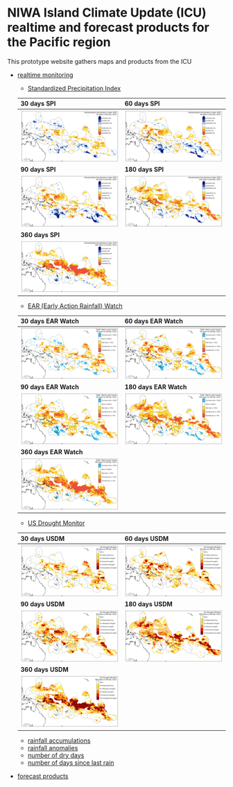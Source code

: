 # NIWA Island Climate Update (ICU) realtime and forecast products for the Pacific region

This prototype website gathers maps and products from the ICU

- [realtime monitoring](https://github.com/nicolasfauchereau/ICU_Web/tree/main/GPM_IMERG)

    - [Standardized Precipitation Index](https://github.com/nicolasfauchereau/ICU_Web/tree/main/GPM_IMERG/SPI) 
  

    | **30 days SPI** | **60 days SPI** |
    | ------------- | ------------- |
    |  <img src="https://github.com/nicolasfauchereau/ICU_Web/blob/main/GPM_IMERG/SPI/Pacific/GPM_IMERG_SPI_Pacific_30days_latest.png" alt="30 days" width="300"> | <img src="https://github.com/nicolasfauchereau/ICU_Web/blob/main/GPM_IMERG/SPI/Pacific/GPM_IMERG_SPI_Pacific_60days_latest.png" alt="60 days" width="300">
    | **90 days SPI** | **180 days SPI** |
    |  <img src="https://github.com/nicolasfauchereau/ICU_Web/blob/main/GPM_IMERG/SPI/Pacific/GPM_IMERG_SPI_Pacific_90days_latest.png" alt="30 days" width="300"> | <img src="https://github.com/nicolasfauchereau/ICU_Web/blob/main/GPM_IMERG/SPI/Pacific/GPM_IMERG_SPI_Pacific_180days_latest.png" alt="60 days" width="300"> |
    | **360 days SPI** |  |
    |  <img src="https://github.com/nicolasfauchereau/ICU_Web/blob/main/GPM_IMERG/SPI/Pacific/GPM_IMERG_SPI_Pacific_360days_latest.png" alt="30 days" width="300"> |  |

    - [EAR (Early Action Rainfall) Watch](https://github.com/nicolasfauchereau/ICU_Web/tree/main/GPM_IMERG/EAR_Watch)  
    
    | **30 days EAR Watch** | **60 days EAR Watch** |
    | ------------- | ------------- |
    |  <img src="https://github.com/nicolasfauchereau/ICU_Web/blob/main/GPM_IMERG/EAR_Watch/Pacific/EAR_Watch_Pacific_30days_latest.png" alt="30 days" width="300"> | <img src="https://github.com/nicolasfauchereau/ICU_Web/blob/main/GPM_IMERG/EAR_Watch/Pacific/EAR_Watch_Pacific_60days_latest.png" alt="60 days" width="300">
    | **90 days EAR Watch** | **180 days EAR Watch** |
    |  <img src="https://github.com/nicolasfauchereau/ICU_Web/blob/main/GPM_IMERG/EAR_Watch/Pacific/EAR_Watch_Pacific_90days_latest.png" alt="30 days" width="300"> | <img src="https://github.com/nicolasfauchereau/ICU_Web/blob/main/GPM_IMERG/EAR_Watch/Pacific/EAR_Watch_Pacific_180days_latest.png" alt="60 days" width="300"> |
    | **360 days EAR Watch** |  |
    |  <img src="https://github.com/nicolasfauchereau/ICU_Web/blob/main/GPM_IMERG/EAR_Watch/Pacific/EAR_Watch_Pacific_360days_latest.png" alt="30 days" width="300"> |  |

    - [US Drought Monitor](https://github.com/nicolasfauchereau/ICU_Web/tree/main/GPM_IMERG/USDM)  
    
    | **30 days USDM** | **60 days USDM** |
    | ------------- | ------------- |
    |  <img src="https://github.com/nicolasfauchereau/ICU_Web/blob/main/GPM_IMERG/USDM/Pacific/USDM_Pacific_30days_latest.png" alt="30 days" width="300"> | <img src="https://github.com/nicolasfauchereau/ICU_Web/blob/main/GPM_IMERG/USDM/Pacific/USDM_Pacific_60days_latest.png" alt="60 days" width="300">
    | **90 days USDM** | **180 days USDM** |
    |  <img src="https://github.com/nicolasfauchereau/ICU_Web/blob/main/GPM_IMERG/USDM/Pacific/USDM_Pacific_90days_latest.png" alt="30 days" width="300"> | <img src="https://github.com/nicolasfauchereau/ICU_Web/blob/main/GPM_IMERG/USDM/Pacific/USDM_Pacific_180days_latest.png" alt="60 days" width="300"> |
    | **360 days USDM** |  |
    |  <img src="https://github.com/nicolasfauchereau/ICU_Web/blob/main/GPM_IMERG/USDM/Pacific/USDM_Pacific_360days_latest.png" alt="30 days" width="300"> |  |


    - [rainfall accumulations](https://github.com/nicolasfauchereau/ICU_Web/tree/main/GPM_IMERG/accumulations/)  
    - [rainfall anomalies](https://github.com/nicolasfauchereau/ICU_Web/tree/main/GPM_IMERG/anomalies)  
    - [number of dry days](https://github.com/nicolasfauchereau/ICU_Web/tree/main/GPM_IMERG/dry_days)  
    - [number of days since last rain](https://github.com/nicolasfauchereau/ICU_Web/tree/main/GPM_IMERG/last_rain)  

- [forecast products]()
